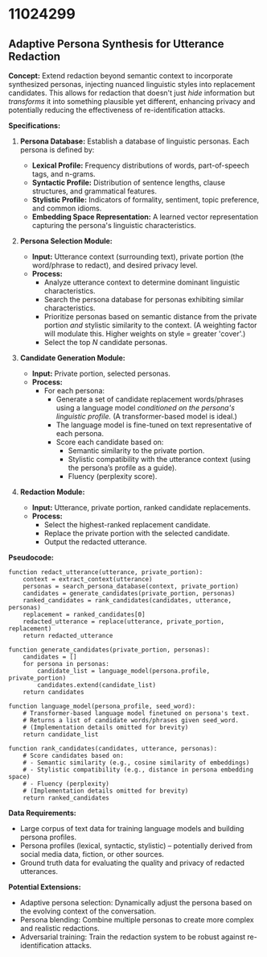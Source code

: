# 11024299

## Adaptive Persona Synthesis for Utterance Redaction

**Concept:** Extend redaction beyond semantic context to incorporate synthesized personas, injecting nuanced linguistic styles into replacement candidates. This allows for redaction that doesn't just *hide* information but *transforms* it into something plausible yet different, enhancing privacy and potentially reducing the effectiveness of re-identification attacks.

**Specifications:**

1.  **Persona Database:**  Establish a database of linguistic personas. Each persona is defined by:
    *   **Lexical Profile:**  Frequency distributions of words, part-of-speech tags, and n-grams.
    *   **Syntactic Profile:**  Distribution of sentence lengths, clause structures, and grammatical features.
    *   **Stylistic Profile:**  Indicators of formality, sentiment, topic preference, and common idioms.
    *   **Embedding Space Representation:**  A learned vector representation capturing the persona's linguistic characteristics.

2.  **Persona Selection Module:**
    *   **Input:**  Utterance context (surrounding text), private portion (the word/phrase to redact), and desired privacy level.
    *   **Process:**
        *   Analyze utterance context to determine dominant linguistic characteristics.
        *   Search the persona database for personas exhibiting similar characteristics.
        *   Prioritize personas based on semantic distance from the private portion *and* stylistic similarity to the context.  (A weighting factor will modulate this. Higher weights on style = greater 'cover'.)
        *   Select the top *N* candidate personas.

3.  **Candidate Generation Module:**
    *   **Input:** Private portion, selected personas.
    *   **Process:**
        *   For each persona:
            *   Generate a set of candidate replacement words/phrases using a language model *conditioned on the persona's linguistic profile.* (A transformer-based model is ideal.)
            *   The language model is fine-tuned on text representative of each persona.
            *   Score each candidate based on:
                *   Semantic similarity to the private portion.
                *   Stylistic compatibility with the utterance context (using the persona’s profile as a guide).
                *   Fluency (perplexity score).

4.  **Redaction Module:**
    *   **Input:** Utterance, private portion, ranked candidate replacements.
    *   **Process:**
        *   Select the highest-ranked replacement candidate.
        *   Replace the private portion with the selected candidate.
        *   Output the redacted utterance.

**Pseudocode:**

```
function redact_utterance(utterance, private_portion):
    context = extract_context(utterance)
    personas = search_persona_database(context, private_portion)
    candidates = generate_candidates(private_portion, personas)
    ranked_candidates = rank_candidates(candidates, utterance, personas)
    replacement = ranked_candidates[0]
    redacted_utterance = replace(utterance, private_portion, replacement)
    return redacted_utterance

function generate_candidates(private_portion, personas):
    candidates = []
    for persona in personas:
        candidate_list = language_model(persona.profile, private_portion)
        candidates.extend(candidate_list)
    return candidates

function language_model(persona_profile, seed_word):
    # Transformer-based language model finetuned on persona's text.
    # Returns a list of candidate words/phrases given seed_word.
    # (Implementation details omitted for brevity)
    return candidate_list

function rank_candidates(candidates, utterance, personas):
    # Score candidates based on:
    # - Semantic similarity (e.g., cosine similarity of embeddings)
    # - Stylistic compatibility (e.g., distance in persona embedding space)
    # - Fluency (perplexity)
    # (Implementation details omitted for brevity)
    return ranked_candidates
```

**Data Requirements:**

*   Large corpus of text data for training language models and building persona profiles.
*   Persona profiles (lexical, syntactic, stylistic) – potentially derived from social media data, fiction, or other sources.
*   Ground truth data for evaluating the quality and privacy of redacted utterances.

**Potential Extensions:**

*   Adaptive persona selection: Dynamically adjust the persona based on the evolving context of the conversation.
*   Persona blending: Combine multiple personas to create more complex and realistic redactions.
*   Adversarial training: Train the redaction system to be robust against re-identification attacks.